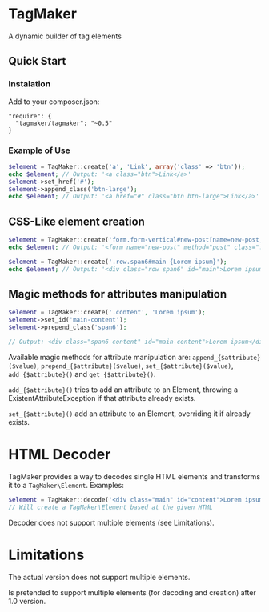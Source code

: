 # TagMaker #

A dynamic builder of tag elements

## Quick Start ##

### Instalation ###

Add to your composer.json:
```
"require": {
  "tagmaker/tagmaker": "~0.5"
}
```

### Example of Use ###

```php
$element = TagMaker::create('a', 'Link', array('class' => 'btn'));
echo $element; // Output: '<a class="btn">Link</a>'
$element->set_href('#');
$element->append_class('btn-large');
echo $element; // Output: '<a href="#" class="btn btn-large">Link</a>'
```

## CSS-Like element creation

```php
$element = TagMaker::create('form.form-vertical#new-post[name=new-post,method=post]');
echo $element; // Output: '<form name="new-post" method="post" class="form-vertical" id="new-post"></form>'
```

```php
$element = TagMaker::create('.row.span6#main {Lorem ipsum}');
echo $element; // Output: '<div class="row span6" id="main">Lorem ipsum</div>'
```

## Magic methods for attributes manipulation

```php
$element = TagMaker::create('.content', 'Lorem ipsum');
$element->set_id('main-content');
$element->prepend_class('span6');

// Output: <div class="span6 content" id="main-content">Lorem ipsum</div>
```

Available magic methods for attribute manipulation are:
`append_{$attribute}($value)`, `prepend_{$attribute}($value)`, `set_{$attribute}($value)`, `add_{$attribute}()` and `get_{$attribute}()`.

`add_{$attribute}()` tries to add an attribute to an Element, throwing a ExistentAttributeException if that attribute already exists.

`set_{$attribute}()` add an attribute to an Element, overriding it if already exists.

# HTML Decoder

TagMaker provides a way to decodes single HTML elements and transforms it to a `TagMaker\Element`. Examples:

```php
$element = TagMaker::decode('<div class="main" id="content">Lorem ipsum...</div>');
// Will create a TagMaker\Element based at the given HTML
```

Decoder does not support multiple elements (see Limitations).


# Limitations

The actual version does not support multiple elements.

Is pretended to support multiple elements (for decoding and creation) after 1.0 version.
